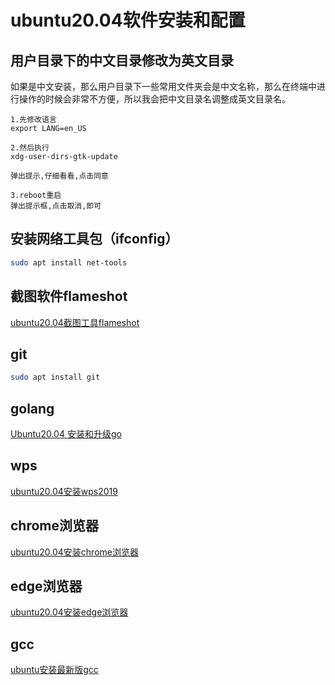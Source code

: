 # ubuntu20.04软件安装和配置

## 用户目录下的中文目录修改为英文目录
如果是中文安装，那么用户目录下一些常用文件夹会是中文名称，那么在终端中进行操作的时候会非常不方便，所以我会把中文目录名调整成英文目录名。
```
1.先修改语言
export LANG=en_US

2.然后执行
xdg-user-dirs-gtk-update

弹出提示,仔细看看,点击同意

3.reboot重启
弹出提示框,点击取消,即可
```

## 安装网络工具包（ifconfig）
```bash
sudo apt install net-tools
```

## 截图软件flameshot
[ubuntu20.04截图工具flameshot](https://github.com/sfdsv/notebook/blob/main/Ubuntu/ubuntu20.04%E6%88%AA%E5%9B%BE%E5%B7%A5%E5%85%B7flameshot.md)

## git
```bash
sudo apt install git
```

## golang
[Ubuntu20.04 安装和升级go](https://github.com/sfdsv/notebook/blob/main/Ubuntu/ubuntu%E5%AE%89%E8%A3%85%E5%92%8C%E5%8D%87%E7%BA%A7go.md)

## wps
[ubuntu20.04安装wps2019](https://github.com/sfdsv/notebook/blob/main/Ubuntu/ubuntu20.04%E5%AE%89%E8%A3%85wps2019.md)

## chrome浏览器
[ubuntu20.04安装chrome浏览器](https://github.com/sfdsv/notebook/blob/main/Ubuntu/ubuntu20.04%E5%AE%89%E8%A3%85chrome%E6%B5%8F%E8%A7%88%E5%99%A8.md)

## edge浏览器
[ubuntu20.04安装edge浏览器](https://github.com/sfdsv/notebook/blob/main/Ubuntu/ubuntu20.04%E5%AE%89%E8%A3%85edge%E6%B5%8F%E8%A7%88%E5%99%A8.md)

## gcc
[ubuntu安装最新版gcc](https://github.com/sfdsv/notebook/blob/main/Ubuntu/ubuntu%E5%AE%89%E8%A3%85gcc.md)
